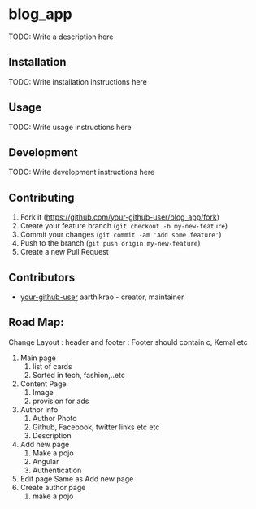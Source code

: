 # blog_app

TODO: Write a description here

## Installation

TODO: Write installation instructions here

## Usage

TODO: Write usage instructions here

## Development

TODO: Write development instructions here

## Contributing

1. Fork it (<https://github.com/your-github-user/blog_app/fork>)
2. Create your feature branch (`git checkout -b my-new-feature`)
3. Commit your changes (`git commit -am 'Add some feature'`)
4. Push to the branch (`git push origin my-new-feature`)
5. Create a new Pull Request

## Contributors

- [your-github-user](https://github.com/your-github-user) aarthikrao - creator, maintainer

## Road Map:
Change Layout : header and footer : 
Footer should contain c, Kemal etc
1. Main page 
    1. list of cards
    2. Sorted in tech, fashion,..etc
2. Content Page
    1. Image
    2. provision for ads
3. Author info
    1. Author Photo
    2. Github, Facebook, twitter links etc etc
    3. Description
4. Add new page
    1. Make a pojo
    2. Angular
    3. Authentication
5. Edit page
    Same as Add new page
6. Create author page
    1. make a pojo



